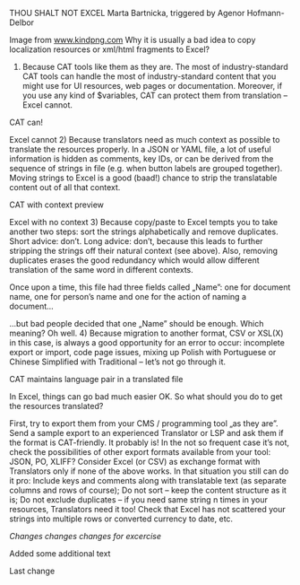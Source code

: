 THOU SHALT NOT EXCEL
Marta Bartnicka, triggered by Agenor Hofmann-Delbor


Image from www.kindpng.com
Why it is usually a bad idea to copy localization resources or xml/html fragments to Excel?

1) Because CAT tools like them as they are. The most of
industry-standard CAT tools can handle the most of industry-standard
content that you might use for UI resources, web pages or documentation.
Moreover, if you use any kind of $variables, CAT can protect them from
translation – Excel cannot.




CAT can!

Excel cannot
2) Because translators need as much context as possible to translate the
resources properly. In a JSON or YAML file, a lot of useful information
is hidden as comments, key IDs, or can be derived from the sequence of
strings in file (e.g. when button labels are grouped together). Moving
strings to Excel is a good (baad!) chance to strip the translatable
content out of all that context.


CAT with context preview

Excel with no context
3) Because copy/paste to Excel tempts you to take another two steps: sort
the strings alphabetically and remove duplicates. Short advice: don’t.
Long advice: don’t, because this leads to further stripping the strings
off their natural context (see above). Also, removing duplicates erases
the good redundancy which would allow different translation of the same
word in different contexts.


Once upon a time, this file had three fields called „Name”: one for document name, one for person’s name and one for the action of naming a document…

…but bad people decided that one „Name” should be enough. Which meaning? Oh well.
4) Because migration to another format, CSV or XSL(X) in this case, is
always a good opportunity for an error to occur: incomplete export or
import, code page issues, mixing up Polish with Portuguese or Chinese
Simplified with Traditional – let’s not go through it.


CAT maintains language pair in a translated file

In Excel, things can go bad much easier
OK. So what should you do to get the resources translated?

First, try to export them from your CMS / programming tool „as they are”. Send a sample export to an experienced Translator or LSP and ask them if the format is CAT-friendly. It probably is!
In the not so frequent case it’s not, check the possibilities of other export formats available from your tool: JSON, PO, XLIFF?
Consider Excel (or CSV) as exchange format with Translators only if none of the above works. In that situation you still can do it pro:
Include keys and comments along with translatable text (as separate columns and rows of course);
Do not sort – keep the content structure as it is;
Do not exclude duplicates – if you need same string n times in your resources, Translators need it too!
Check that Excel has not scattered your strings into multiple rows or converted currency to date, etc.

*Changes changes changes for excercise* 

Added some additional text

Last change